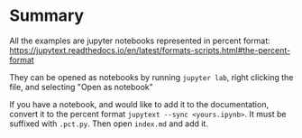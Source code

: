 # Summary

All the examples are jupyter notebooks represented in percent format: https://jupytext.readthedocs.io/en/latest/formats-scripts.html#the-percent-format

They can be opened as notebooks by running `jupyter lab`, right clicking the file, and selecting "Open as notebook"

If you have a notebook, and would like to add it to the documentation, convert it to the percent format `jupytext --sync <yours.ipynb>`. It must be suffixed with `.pct.py`. Then open `index.md` and add it.
